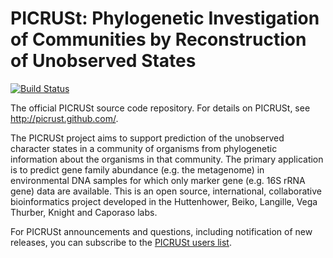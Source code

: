 PICRUSt: Phylogenetic Investigation of Communities by Reconstruction of Unobserved States
=========================================================================================

[![Build Status](https://travis-ci.org/picrust/picrust.png?branch=master)](https://travis-ci.org/picrust/picrust)

The official PICRUSt source code repository. For details on PICRUSt, see http://picrust.github.com/.

The PICRUSt project aims to support prediction of the unobserved character states in a community of organisms from phylogenetic information about the organisms in that community.  The primary application is to predict gene family abundance (e.g. the metagenome) in environmental DNA samples for which only marker gene (e.g. 16S rRNA gene) data are available.  This is an open source, international, collaborative bioinformatics project developed in the Huttenhower, Beiko, Langille, Vega Thurber, Knight and Caporaso labs.

For PICRUSt announcements and questions, including notification of new releases, you can subscribe to the [PICRUSt users list](https://groups.google.com/group/picrust-users/subscribe?note=1&hl=en&noredirect=true&pli=1).
